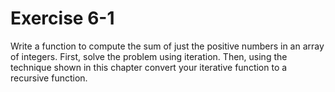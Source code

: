 # Exercise 6-1

Write a function to compute the sum of just the positive numbers in an array of integers. First, solve the problem using iteration. Then, using the technique shown in this chapter convert your iterative function to a recursive function.
